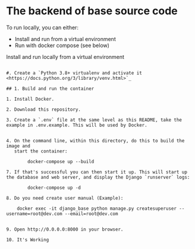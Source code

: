 The backend of base source code
===================================

To run locally, you can either:

- Install and run from a virtual environment
- Run with docker compose (see below)

Install and run locally from a virtual environment
~~~~~~~~~~~~~~~~~~~~~~~~~~~~~~~~~~~~~~~~~~~~~~~~~~

#. Create a `Python 3.8+ virtualenv and activate it <https://docs.python.org/3/library/venv.html>`_

## 1. Build and run the container

1. Install Docker.

2. Download this repository.

3. Create a `.env` file at the same level as this README, take the example in .env.example. This will be used by Docker.


4. On the command line, within this directory, do this to build the image and
   start the container:

        docker-compose up --build

7. If that's successful you can then start it up. This will start up the database and web server, and display the Django `runserver` logs:

        docker-compose up -d

8. Do you need create user manual (Example):

    docker exec -it django_base python manage.py createsuperuser --username=root@dev.com --email=root@dev.com 


9. Open http://0.0.0.0:8000 in your browser.

10. It's Working

